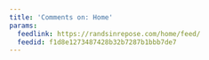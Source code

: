 ```yaml
---
title: 'Comments on: Home'
params:
  feedlink: https://randsinrepose.com/home/feed/
  feedid: f1d8e1273487428b32b7287b1bbb7de7
---
```

